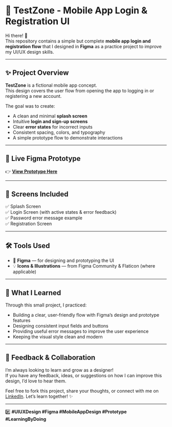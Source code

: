 # 📱 TestZone - Mobile App Login & Registration UI

Hi there! 👋  
This repository contains a simple but complete **mobile app login and registration flow** that I designed in **Figma** as a practice project to improve my UI/UX design skills.

---

## ✨ Project Overview

**TestZone** is a fictional mobile app concept.  
This design covers the user flow from opening the app to logging in or registering a new account.

The goal was to create:
- A clean and minimal **splash screen**
- Intuitive **login and sign-up screens**
- Clear **error states** for incorrect inputs
- Consistent spacing, colors, and typography
- A simple prototype flow to demonstrate interactions

---

## 🔗 Live Figma Prototype

👉 [**View Prototype Here**](https://www.figma.com/proto/d0bk8zA9p1yQZCe727ORnC/Lungo---Register-and-Login-Screen--Community-?node-id=2-1328&t=ODHBE7lplkoOK8pu-1)


---

## 🎨 Screens Included

✅ Splash Screen  
✅ Login Screen (with active states & error feedback)  
✅ Password error message example  
✅ Registration Screen

---

## 🛠️ Tools Used

- 🎨 **Figma** — for designing and prototyping the UI
- 💡 **Icons & Illustrations** — from Figma Community & Flaticon (where applicable)

---


## 💭 What I Learned

Through this small project, I practiced:
- Building a clear, user-friendly flow with Figma’s design and prototype features
- Designing consistent input fields and buttons
- Providing useful error messages to improve the user experience
- Keeping the visual style clean and modern

---

## 🚀 Feedback & Collaboration

I’m always looking to learn and grow as a designer!  
If you have any feedback, ideas, or suggestions on how I can improve this design, I’d love to hear them.

Feel free to fork this project, share your thoughts, or connect with me on [LinkedIn](YOUR_LINKEDIN_LINK). Let’s learn together! ✨

---

#️⃣ **#UIUXDesign #Figma #MobileAppDesign #Prototype #LearningByDoing**


